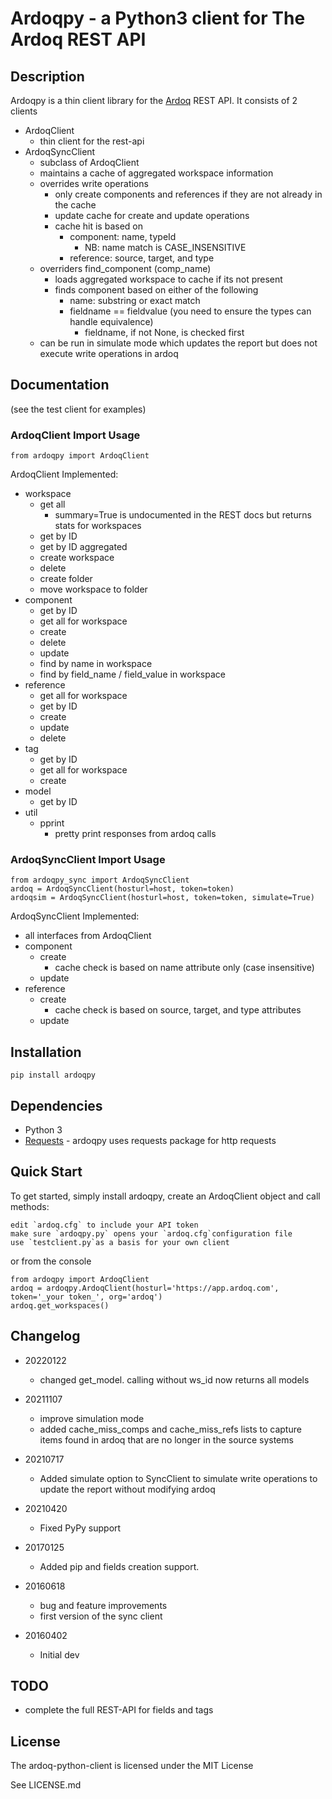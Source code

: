 # Ardoqpy - a Python3 client for The Ardoq REST API

## Description

Ardoqpy is a thin client library for the [Ardoq](https://ardoq.com) REST API.
It consists of 2 clients
- ArdoqClient
    - thin client for the rest-api
- ArdoqSyncClient
    - subclass of ArdoqClient
    - maintains a cache of aggregated workspace information
    - overrides write operations
        - only create components and references if they are not already in the cache
        - update cache for create and update operations
        - cache hit is based on
            - component: name, typeId
                - NB: name match is CASE_INSENSITIVE
            - reference: source, target, and type
    - overriders find_component (comp_name)
        - loads aggregated workspace to cache if its not present
        - finds component based on either of the following 
            - name: substring or exact match
            - fieldname == fieldvalue (you need to ensure the types can handle equivalence)
                - fieldname, if not None, is checked first
    - can be run in simulate mode which updates the report but does not execute write operations in ardoq

## Documentation
(see the test client for examples)

### ArdoqClient Import Usage
```
from ardoqpy import ArdoqClient
```

ArdoqClient Implemented:
- workspace
    - get all
        - summary=True is undocumented in the REST docs but returns stats for workspaces
    - get by ID
    - get by ID aggregated
    - create workspace
    - delete
    - create folder
    - move workspace to folder
- component
    - get by ID
    - get all for workspace
    - create
    - delete
    - update
    - find by name in workspace
    - find by field_name / field_value in workspace
- reference
    - get all for workspace
    - get by ID
    - create
    - update
    - delete
- tag
    - get by ID
    - get all for workspace
    - create
- model
    - get by ID
- util
    - pprint
        - pretty print responses from ardoq calls

### ArdoqSyncClient Import Usage
```
from ardoqpy_sync import ArdoqSyncClient
ardoq = ArdoqSyncClient(hosturl=host, token=token)
ardoqsim = ArdoqSyncClient(hosturl=host, token=token, simulate=True)
```

ArdoqSyncClient Implemented:
- all interfaces from ArdoqClient
- component
    - create
        - cache check is based on name attribute only (case insensitive)
    - update
- reference
    - create
        - cache check is based on source, target, and type attributes
    - update


## Installation

```
pip install ardoqpy
```

## Dependencies

- Python 3
- [Requests](https://github.com/kennethreitz/requests) - ardoqpy uses requests package for http requests


## Quick Start
To get started, simply install ardoqpy, create an ArdoqClient object and call methods:

    edit `ardoq.cfg` to include your API token
    make sure `ardoqpy.py` opens your `ardoq.cfg`configuration file
    use `testclient.py`as a basis for your own client

or from the console

    from ardoqpy import ArdoqClient
    ardoq = ardoqpy.ArdoqClient(hosturl='https://app.ardoq.com', token='_your token_', org='ardoq')
    ardoq.get_workspaces()

## Changelog
- 20220122
  - changed get_model. calling without ws_id now returns all models 

- 20211107
  - improve simulation mode
  - added cache_miss_comps and cache_miss_refs lists to capture items found in ardoq that are no longer in the source systems

- 20210717
    - Added simulate option to SyncClient to simulate write operations to update the report without modifying ardoq

- 20210420
    - Fixed PyPy support

- 20170125
    - Added pip and fields creation support.

- 20160618
    - bug and feature improvements
    - first version of the sync client

- 20160402
    - Initial dev
    

## TODO
- complete the full REST-API for fields and tags

## License
The ardoq-python-client is licensed under the MIT License

See LICENSE.md
